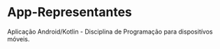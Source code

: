 # App-Representantes
Aplicação Android/Kotlin - Disciplina de Programação para dispositívos móveis.
